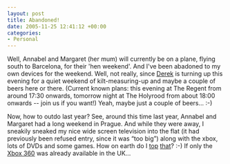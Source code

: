 ```yaml
---
layout: post
title: Abandoned!
date: 2005-11-25 12:41:12 +00:00
categories:
- Personal
---
```

Well, Annabel and Margaret (her mum) will currently be on a plane, flying south to Barcelona, for their 'hen weekend'.  And I've been abadoned to my own devices for the weekend.  Well, not really, since [Derek](http://drossy.net/blog/) is turning up this evening for a quiet weekend of kilt-measuring-up and maybe a couple of beers here or there.  (Current known plans: this evening at The Regent from around 17:30 onwards, tomorrow night at The Holyrood from about 18:00 onwards -- join us if you want!)  Yeah, maybe just a couple of beers... :-)

Now, how to outdo last year?  See, around this time last year, Annabel and Margaret had a long weekend in Prague.  And while they were away, I sneakily sneaked my nice wide screen television into the flat (it had previously been refused entry, since it was <q>too big</q>) along with the xbox, lots of DVDs and some games.  How on earth do I [top](http://www.apple.com/powermac/) [that](http://www.apple.com/displays/)? :-)  If only the [Xbox 360](http://www.xbox.com/en-GB/) was already available in the UK...
